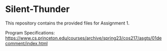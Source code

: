 # Silent-Thunder

This repository contains the provided files for Assignment 1.

Program Specifications: https://www.cs.princeton.edu/courses/archive/spring23/cos217/asgts/01decomment/index.html
